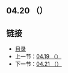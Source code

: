 ## 04.20 （）


## 链接
* [目录](https://github.com/gnefiy/go-zh/blob/master/tour/directory.md)
* 上一节：[04.19 （）](https://github.com/gnefiy/go-zh/blob/master/tour/04.19.md)
* 下一节：[04.21 （）](https://github.com/gnefiy/go-zh/blob/master/tour/04.21.md)

